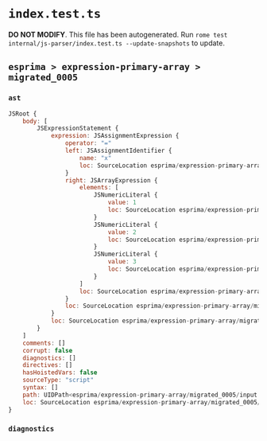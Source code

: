 # `index.test.ts`

**DO NOT MODIFY**. This file has been autogenerated. Run `rome test internal/js-parser/index.test.ts --update-snapshots` to update.

## `esprima > expression-primary-array > migrated_0005`

### `ast`

```javascript
JSRoot {
	body: [
		JSExpressionStatement {
			expression: JSAssignmentExpression {
				operator: "="
				left: JSAssignmentIdentifier {
					name: "x"
					loc: SourceLocation esprima/expression-primary-array/migrated_0005/input.js 1:0-1:1 (x)
				}
				right: JSArrayExpression {
					elements: [
						JSNumericLiteral {
							value: 1
							loc: SourceLocation esprima/expression-primary-array/migrated_0005/input.js 1:6-1:7
						}
						JSNumericLiteral {
							value: 2
							loc: SourceLocation esprima/expression-primary-array/migrated_0005/input.js 1:9-1:10
						}
						JSNumericLiteral {
							value: 3
							loc: SourceLocation esprima/expression-primary-array/migrated_0005/input.js 1:12-1:13
						}
					]
					loc: SourceLocation esprima/expression-primary-array/migrated_0005/input.js 1:4-1:16
				}
				loc: SourceLocation esprima/expression-primary-array/migrated_0005/input.js 1:0-1:16
			}
			loc: SourceLocation esprima/expression-primary-array/migrated_0005/input.js 1:0-1:16
		}
	]
	comments: []
	corrupt: false
	diagnostics: []
	directives: []
	hasHoistedVars: false
	sourceType: "script"
	syntax: []
	path: UIDPath<esprima/expression-primary-array/migrated_0005/input.js>
	loc: SourceLocation esprima/expression-primary-array/migrated_0005/input.js 1:0-1:16
}
```

### `diagnostics`

```

```
